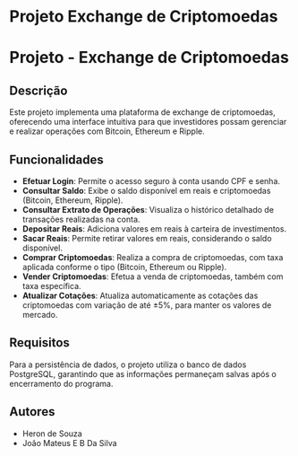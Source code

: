 # Projeto Exchange de Criptomoedas

</head>
<body>
<h1>Projeto - Exchange de Criptomoedas</h1>
    
  <h2>Descrição</h2>
    <p>Este projeto implementa uma plataforma de exchange de criptomoedas, oferecendo uma interface intuitiva para que investidores possam gerenciar e realizar operações com Bitcoin, Ethereum e Ripple.</p>
    
  <h2>Funcionalidades</h2>
    <ul>
        <li><strong>Efetuar Login</strong>: Permite o acesso seguro à conta usando CPF e senha.</li>
        <li><strong>Consultar Saldo</strong>: Exibe o saldo disponível em reais e criptomoedas (Bitcoin, Ethereum, Ripple).</li>
        <li><strong>Consultar Extrato de Operações</strong>: Visualiza o histórico detalhado de transações realizadas na conta.</li>
        <li><strong>Depositar Reais</strong>: Adiciona valores em reais à carteira de investimentos.</li>
        <li><strong>Sacar Reais</strong>: Permite retirar valores em reais, considerando o saldo disponível.</li>
        <li><strong>Comprar Criptomoedas</strong>: Realiza a compra de criptomoedas, com taxa aplicada conforme o tipo (Bitcoin, Ethereum ou Ripple).</li>
        <li><strong>Vender Criptomoedas</strong>: Efetua a venda de criptomoedas, também com taxa específica.</li>
        <li><strong>Atualizar Cotações</strong>: Atualiza automaticamente as cotações das criptomoedas com variação de até ±5%, para manter os valores de mercado.</li>
    </ul>
    
  <h2>Requisitos</h2>
    <p>Para a persistência de dados, o projeto utiliza o banco de dados PostgreSQL, garantindo que as informações permaneçam salvas após o encerramento do programa.</p>
    
  <h2>Autores</h2>
    <ul>
        <li>Heron de Souza</li>
        <li>João Mateus E B Da Silva</li>
    </ul>
</body>
</html>

